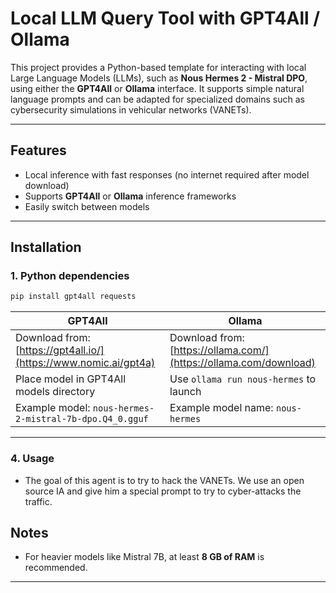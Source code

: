 # Local LLM Query Tool with GPT4All / Ollama

This project provides a Python-based template for interacting with local Large Language Models (LLMs), such as **Nous Hermes 2 - Mistral DPO**, using either the **GPT4All** or **Ollama** interface. It supports simple natural language prompts and can be adapted for specialized domains such as cybersecurity simulations in vehicular networks (VANETs).

---

## Features

* Local inference with fast responses (no internet required after model download)
* Supports **GPT4All** or **Ollama** inference frameworks
* Easily switch between models

---

## Installation

### 1. Python dependencies

```bash
pip install gpt4all requests
```

| GPT4All                                                   | Ollama                                                    |
| --------------------------------------------------------- | --------------------------------------------------------- |
| Download from: [https://gpt4all.io/](https://www.nomic.ai/gpt4a) | Download from: [https://ollama.com/](https://ollama.com/download) |
| Place model in GPT4All models directory                   | Use `ollama run nous-hermes` to launch                    |
| Example model: `nous-hermes-2-mistral-7b-dpo.Q4_0.gguf`   | Example model name: `nous-hermes`                         |

---

### 4. Usage
* The goal of this agent is to try to hack the VANETs. We use an open source IA and give him a special prompt to try to cyber-attacks the traffic.

## Notes

* For heavier models like Mistral 7B, at least **8 GB of RAM** is recommended.

---

